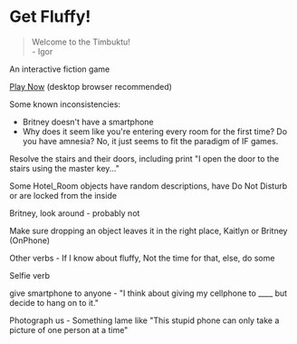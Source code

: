 # Get Fluffy!

> Welcome to the Timbuktu!<br>
>    \- Igor

An interactive fiction game

[Play Now](https://stone1343.github.io/get-fluffy/public/index.html) (desktop browser recommended)

Some known inconsistencies:
* Britney doesn't have a smartphone
* Why does it seem like you're entering every room for the first time? Do you have amnesia? No, it just seems to fit the paradigm of IF games.

Resolve the stairs and their doors, including print "I open the door to the stairs using the master key..."

Some Hotel_Room objects have random descriptions, have Do Not Disturb or are locked from the inside

Britney, look around - probably not

Make sure dropping an object leaves it in the right place, Kaitlyn or Britney (OnPhone)

Other verbs - If I know about fluffy, Not the time for that, else, do some

Selfie verb

give smartphone to anyone - "I think about giving my cellphone to ____ but decide to hang on to it."

Photograph us - Something lame like "This stupid phone can only take a picture of one person at a time"
